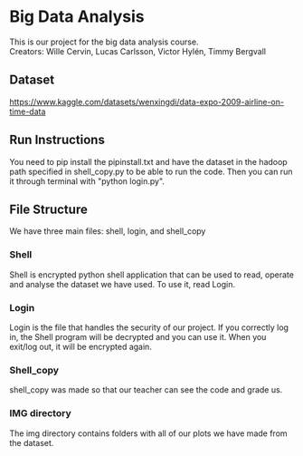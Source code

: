 # Big Data Analysis 
This is our project for the big data analysis course.<br />
Creators: Wille Cervin, Lucas Carlsson, Victor Hylén, Timmy Bergvall
## Dataset
https://www.kaggle.com/datasets/wenxingdi/data-expo-2009-airline-on-time-data
## Run Instructions
You need to pip install the pipinstall.txt and have the dataset in the hadoop path specified in shell_copy.py to be able to run the code. Then you can run it through terminal with "python login.py". 
## File Structure
We have three main files: shell, login, and shell_copy
### Shell
Shell is encrypted python shell application that can be used to read, operate and analyse the dataset we have used. To use it, read Login.
### Login
Login is the file that handles the security of our project. If you correctly log in, the Shell program will be decrypted and you can use it. When you exit/log out, it will be encrypted again.
### Shell_copy
shell_copy was made so that our teacher can see the code and grade us.
### IMG directory
The img directory contains folders with all of our plots we have made from the dataset.
